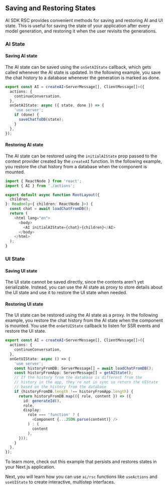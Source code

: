 ## Saving and Restoring States

AI SDK RSC provides convenient methods for saving and restoring AI and UI state. This is useful for saving the state of your application after every model generation, and restoring it when the user revisits the generations.

### AI State

#### Saving AI state

The AI state can be saved using the `onSetAIState` callback, which gets called whenever the AI state is updated. In the following example, you save the chat history to a database whenever the generation is marked as done.

```typescript
export const AI = createAI<ServerMessage[], ClientMessage[]>({
  actions: {
    continueConversation,
  },
  onSetAIState: async ({ state, done }) => {
    'use server';
    if (done) {
      saveChatToDB(state);
    }
  },
});
```

#### Restoring AI state

The AI state can be restored using the `initialAIState` prop passed to the context provider created by the `createAI` function. In the following example, you restore the chat history from a database when the component is mounted.

```typescript
import { ReactNode } from 'react';
import { AI } from './actions';

export default async function RootLayout({
  children,
}: Readonly<{ children: ReactNode }>) {
  const chat = await loadChatFromDB();
  return (
    <html lang="en">
      <body>
        <AI initialAIState={chat}>{children}</AI>
      </body>
    </html>
  );
}
```

### UI State

#### Saving UI state

The UI state cannot be saved directly, since the contents aren't yet serializable. Instead, you can use the AI state as proxy to store details about the UI state and use it to restore the UI state when needed.

#### Restoring UI state

The UI state can be restored using the AI state as a proxy. In the following example, you restore the chat history from the AI state when the component is mounted. You use the `onGetUIState` callback to listen for SSR events and restore the UI state.

```typescript
export const AI = createAI<ServerMessage[], ClientMessage[]>({
  actions: {
    continueConversation,
  },
  onGetUIState: async () => {
    'use server';
    const historyFromDB: ServerMessage[] = await loadChatFromDB();
    const historyFromApp: ServerMessage[] = getAIState();
    // If the history from the database is different from the
    // history in the app, they're not in sync so return the UIState
    // based on the history from the database
    if (historyFromDB.length !== historyFromApp.length) {
      return historyFromDB.map(({ role, content }) => ({
        id: generateId(),
        role,
        display:
          role === 'function' ? (
            <Component {...JSON.parse(content)} />
          ) : (
            content
          ),
      }));
    }
  },
});
```

To learn more, check out this example that persists and restores states in your Next.js application.

Next, you will learn how you can use `ai/rsc` functions like `useActions` and `useUIState` to create interactive, multistep interfaces.
